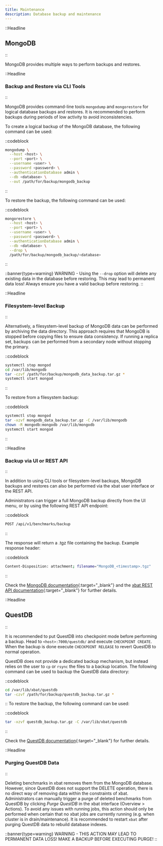 ```yaml
---
title: Maintenance
description: Database backup and maintenance
---
```


::Headline

## MongoDB

::

MongoDB provides multiple ways to perform backups and restores.

::Headline

### Backup and Restore via CLI Tools

::

MongoDB provides command-line tools `mongodump` and `mongorestore` for logical database backups and restores.
It is recommended to perform backups during periods of low activity to avoid inconsistencies.

To create a logical backup of the MongoDB database, the following command can be used:

::codeblock

```bash
mongodump \
  --host <host> \
  --port <port> \
  --username <user> \
  --password <password> \
  --authenticationDatabase admin \
  --db <database> \
  --out /path/for/backup/mongodb_backup
```

::

To restore the backup, the following command can be used:

::codeblock

```bash
mongorestore \
  --host <host> \
  --port <port> \
  --username <user> \
  --password <password> \
  --authenticationDatabase admin \
  --db <database> \
  --drop \
  /path/for/backup/mongodb_backup/<database>
```

::

::banner{type=warning}
WARNING - Using the `--drop` option will delete any existing data in the database before restoring.
This may lead to permanent data loss! Always ensure you have a valid backup before restoring.
::

::Headline

### Filesystem-level Backup

::

Alternatively, a filesystem-level backup of MongoDB data can be performed by archiving the data directory.
This approach requires that MongoDB is stopped before copying files to ensure data consistency.
If running a replica set, backups can be performed from a secondary node without stopping the primary.

::codeblock

```bash
systemctl stop mongod
cd /var/lib/mongodb
tar -czvf /path/for/backup/mongodb_data_backup.tar.gz *
systemctl start mongod
```

::

To restore from a filesystem backup:

::codeblock

```bash
systemctl stop mongod
tar -xzvf mongodb_data_backup.tar.gz -C /var/lib/mongodb
chown -R mongodb:mongodb /var/lib/mongodb
systemctl start mongod
```

::

::Headline

### Backup via UI or REST API

::

In addition to using CLI tools or filesystem-level backups, MongoDB backups and restores can also be performed via the xbat user interface or the REST API.

Administrators can trigger a full MongoDB backup directly from the UI menu, or by using the following REST API endpoint:

::codeblock

```bash
POST /api/v1/benchmarks/backup
```

::

The response will return a .tgz file containing the backup. Example response header:

::codeblock

```bash
Content-Disposition: attachment; filename="MongoDB_<timestamp>.tgz"
```

::

Check the [MongoDB documentation](https://www.mongodb.com/docs/manual/core/backups/){:target="_blank"} and the [xbat REST API documentation](https://localhost:7000/api/v1){:target="_blank"} for further details.

::Headline

## QuestDB

::

It is recommended to put QuestDB into checkpoint mode before performing a backup. Head to `<host>:7000/questdb/` and execute `CHECKPOINT CREATE`. When the backup is done execute `CHECKPOINT RELEASE` to revert QuestDB to normal operation.

QuestDB does not provide a dedicated backup mechanism, but instead relies on the user to `cp` or `rsync` the files to a backup location. The following command can be used to backup the QuestDB data directory:

::codeblock

```bash
cd /var/lib/xbat/questdb
tar -czvf /path/for/backup/questdb_backup.tar.gz *
```

::
To restore the backup, the following command can be used:

::codeblock

```bash
tar -xzvf questdb_backup.tar.gz -C /var/lib/xbat/questdb
```

::

Check the [QuestDB documentation](https://questdb.io/docs/operations/backup/){:target="_blank"} for further details.

::Headline

### Purging QuestDB Data

::

Deleting benchmarks in xbat removes them from the MongoDB database. However, since QuestDB does not support the DELETE operation, there is no direct way of removing data within the constraints of xbat. Administrators can manually trigger a purge of deleted benchmarks from QuestDB by clicking _Purge QuestDB_ in the xbat interface (Overview > Actions). To avoid any issues with running jobs, this action should only be performed when certain that no xbat jobs are currently running (e.g. when cluster is in drain/maintenance). It is recommended to restart `xbat` after purging QuestDB data to rebuild database indexes.

::banner{type=warning}
WARNING - THIS ACTION MAY LEAD TO PERMANENT DATA LOSS! MAKE A BACKUP BEFORE EXECUTING PURGE!
::
